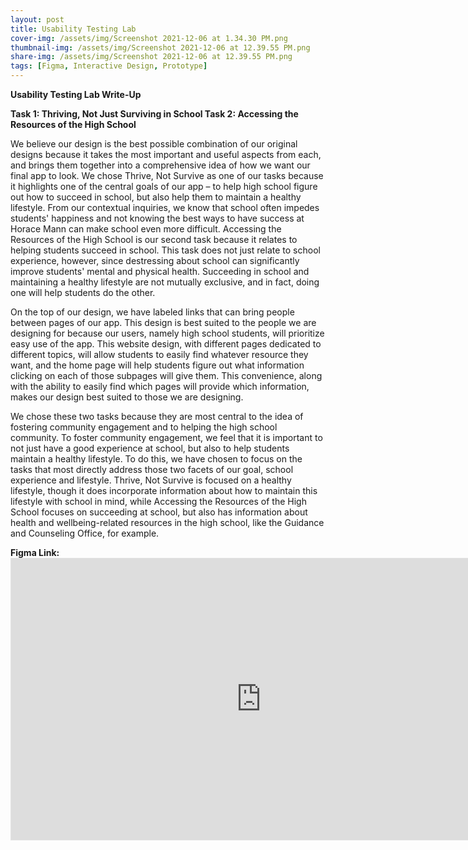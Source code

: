 ```yaml
---
layout: post
title: Usability Testing Lab
cover-img: /assets/img/Screenshot 2021-12-06 at 1.34.30 PM.png
thumbnail-img: /assets/img/Screenshot 2021-12-06 at 12.39.55 PM.png
share-img: /assets/img/Screenshot 2021-12-06 at 12.39.55 PM.png
tags: [Figma, Interactive Design, Prototype]
--- 
```


**Usability Testing Lab Write-Up**

**Task 1: Thriving, Not Just Surviving in School
Task 2: Accessing the Resources of the High School**

We believe our design is the best possible combination of our original designs because it takes the most important and useful aspects from each, and brings them together into a comprehensive idea of how we want our final app to look. We chose Thrive, Not Survive as one of our tasks because it highlights one of the central goals of our app – to help high school figure out how to succeed in school, but also help them to maintain a healthy lifestyle. From our contextual inquiries, we know that school often impedes students' happiness and not knowing the best ways to have success at Horace Mann can make school even more difficult. Accessing the Resources of the High School is our second task because it relates to helping students succeed in school. This task does not just relate to school experience, however, since destressing about school can significantly improve students' mental and physical health. Succeeding in school and maintaining a healthy lifestyle are not mutually exclusive, and in fact, doing one will help students do the other. 

On the top of our design, we have labeled links that can bring people between pages of our app. This design is best suited to the people we are designing for because our users, namely high school students, will prioritize easy use of the app. This website design, with different pages dedicated to different topics, will allow students to easily find whatever resource they want, and the home page will help students figure out what information clicking on each of those subpages will give them. This convenience, along with the ability to easily find which pages will provide which information, makes our design best suited to those we are designing. 

We chose these two tasks because they are most central to the idea of fostering community engagement and to helping the high school community. To foster community engagement, we feel that it is important to not just have a good experience at school, but also to help students maintain a healthy lifestyle. To do this, we have chosen to focus on the tasks that most directly address those two facets of our goal, school experience and lifestyle. Thrive, Not Survive is focused on a healthy lifestyle, though it does incorporate information about how to maintain this lifestyle with school in mind, while Accessing the Resources of the High School focuses on succeeding at school, but also has information about health and wellbeing-related resources in the high school, like the Guidance and Counseling Office, for example.

**Figma Link: <iframe style="border: 1px solid rgba(0, 0, 0, 0.1);" width="800" height="450" src="https://www.figma.com/embed?embed_host=share&url=https%3A%2F%2Fwww.figma.com%2Ffile%2FiTRQvZIWKDPfq9G4Zbl4DV%2FPrototype-1%3Fnode-id%3D0%253A1" allowfullscreen></iframe>**
